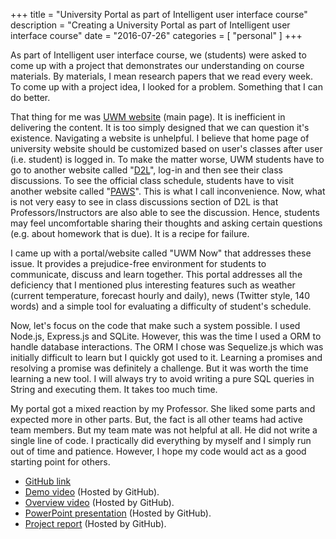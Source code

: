 +++
title = "University Portal as part of Intelligent user interface course"
description = "Creating a University Portal as part of Intelligent user interface course"
date = "2016-07-26"
categories = [ "personal" ]
+++

As part of Intelligent user interface course, we‌ (students) were asked to come up with a project that demonstrates our understanding on course materials. By materials, I mean research papers that we read every week. To come up with a project idea, I looked for a problem. Something that I can do better.

That thing for me was [UWM website](http://www4.uwm.edu/) (main page). It is inefficient in delivering the content. It is too simply designed that we can question it's existence. Navigating a website is unhelpful. I believe that home page of university website should be customized based on user's classes after user (i.e. student) is logged in. To make the matter worse, UWM students have to go to another website called "[D2L](http://d2l.uwm.edu/)", log-in and then see their class discussions. To see the official class schedule, students have to visit another website called "[PAWS](https://paws.uwm.edu/psp/saprod/?cmd=login)". This is what I call inconvenience. Now, what is not very easy to see in class discussions section of D2L is that Professors/Instructors are also able to see the discussion. Hence, students may feel uncomfortable sharing their thoughts and asking certain questions (e.g. about homework that is due). It is a recipe for failure.

I came up with a portal/website called "UWM Now" that addresses these issue. It provides a prejudice-free environment for students to communicate, discuss and learn together. This portal addresses all the deficiency that I mentioned plus interesting features such as weather (current temperature, forecast hourly and daily), news (Twitter style, 140 words) and a simple tool for evaluating a difficulty of student's schedule.

Now, let's focus on the code that make such a system possible. I used Node.js, Express.js and SQLite. However, this was the time I used a ORM to handle database interactions. The ORM I chose was Sequelize.js which was initially difficult to learn but I quickly got used to it. Learning a promises and resolving a promise was definitely a challenge. But it was worth the time learning a new tool. I will always try to avoid writing a pure SQL queries in String and executing them. It takes too much time.

My portal got a mixed reaction by my Professor. She liked some parts and expected more in other parts. But, the fact is all other teams had active team members. But my team mate was not helpful at all. He did not write a single line of code. I practically did everything by myself and I simply run out of time and patience. However, I hope my code would act as a good starting point for others.

- [GitHub link](https://github.com/amir734jj/UWMNow/)
- [Demo video](https://amir734jj.github.io/UWMNow/demo.mp4) (Hosted by GitHub). 
- [Overview video](https://amir734jj.github.io/UWMNow/overview.mp4) (Hosted by GitHub). 
- [PowerPoint presentation](https://amir734jj.github.io/UWMNow/Final_Presentation.pptx) (Hosted by GitHub). 
- [Project report](https://amir734jj.github.io/UWMNow/Project_Report.pdf) (Hosted by GitHub).